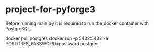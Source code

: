 # project-for-pyforge3

Before running main.py it is required to run the docker container with PostgreSQL.

docker pull postgres
docker run -p 5432:5432 -e POSTGRES_PASSWORD=password postgres
